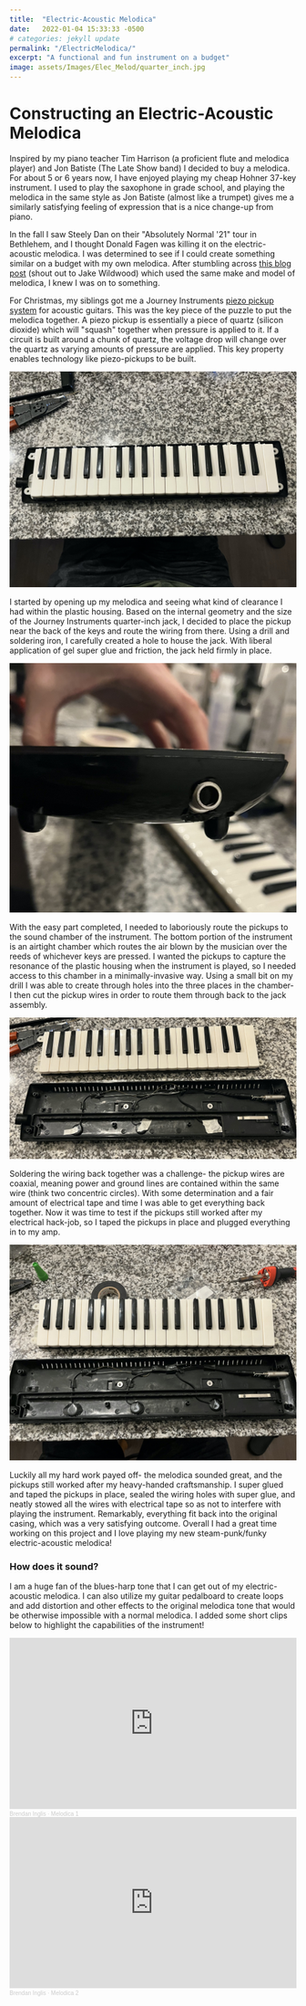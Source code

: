 ```yaml
---
title:  "Electric-Acoustic Melodica"
date:   2022-01-04 15:33:33 -0500
# categories: jekyll update
permalink: "/ElectricMelodica/"
excerpt: "A functional and fun instrument on a budget"
image: assets/Images/Elec_Melod/quarter_inch.jpg
---
```


# Constructing an Electric-Acoustic Melodica

Inspired by my piano teacher Tim Harrison (a proficient flute and melodica player) and Jon Batiste (The Late Show band) I decided to buy a melodica. For about 5 or 6 years now, I have enjoyed playing my cheap Hohner 37-key instrument. I used to play the saxophone in grade school, and playing the melodica in the same style as Jon Batiste (almost like a trumpet) gives me a similarly satisfying feeling of expression that is a nice change-up from piano. 

In the fall I saw Steely Dan on their "Absolutely Normal '21" tour in Bethlehem, and I thought Donald Fagen was killing it on the electric-acoustic melodica. I was determined to see if I could create something similar on a budget with my own melodica. After stumbling across [this blog post](https://jakewildwood.blogspot.com/2020/07/workshop-diy-electric-melodica.html) (shout out to Jake Wildwood) which used the same make and model of melodica, I knew I was on to something. 

For Christmas, my siblings got me a Journey Instruments [piezo pickup system](https://www.amazon.com/Passive-Acoustic-Pickup-EP001K-Guitars/dp/B088K6431K/ref=asc_df_B088K6431K/?tag=hyprod-20&linkCode=df0&hvadid=459643954788&hvpos=&hvnetw=g&hvrand=1577928950098337210&hvpone=&hvptwo=&hvqmt=&hvdev=c&hvdvcmdl=&hvlocint=&hvlocphy=9006949&hvtargid=pla-980612391063&psc=1) for acoustic guitars. This was the key piece of the puzzle to put the melodica together. A piezo pickup is essentially a piece of quartz (silicon dioxide) which will "squash" together when pressure is applied to it. If a circuit is built around a chunk of quartz, the voltage drop will change over the quartz as varying amounts of pressure are applied. This key property enables technology like piezo-pickups to be built. 

![](/assets/Images/Elec_Melod/assembled.jpg)

I started by opening up my melodica and seeing what kind of clearance I had within the plastic housing. Based on the internal geometry and the size of the Journey Instruments quarter-inch jack, I decided to place the pickup near the back of the keys and route the wiring from there. Using a drill and soldering iron, I carefully created a hole to house the jack. With liberal application of gel super glue and friction, the jack held firmly in place.

![](/assets/Images/Elec_Melod/quarter_inch.jpg)

With the easy part completed, I needed to laboriously route the pickups to the sound chamber of the instrument. The bottom portion of the instrument is an airtight chamber which routes the air blown by the musician over the reeds of whichever keys are pressed. I wanted the pickups to capture the resonance of the plastic housing when the instrument is played, so I needed access to this chamber in a minimally-invasive way. Using a small bit on my drill I was able to create through holes into the three places in the chamber- I then cut the pickup wires in order to route them through back to the jack assembly.

![](/assets/Images/Elec_Melod/taped_pickups.jpg)

Soldering the wiring back together was a challenge- the pickup wires are coaxial, meaning power and ground lines are contained within the same wire (think two concentric circles). With some determination and a fair amount of electrical tape and time I was able to get everything back together. Now it was time to test if the pickups still worked after my electrical hack-job, so I taped the pickups in place and plugged everything in to my amp. 

![](/assets/Images/Elec_Melod/opened.jpg)

Luckily all my hard work payed off- the melodica sounded great, and the pickups still worked after my heavy-handed craftsmanship. I super glued and taped the pickups in place, sealed the wiring holes with super glue, and neatly stowed all the wires with electrical tape so as not to interfere with playing the instrument. Remarkably, everything fit back into the original casing, which was a very satisfying outcome. Overall I had a great time working on this project and I love playing my new steam-punk/funky electric-acoustic melodica!

### How does it sound? 
I am a huge fan of the blues-harp tone that I can get out of my electric-acoustic melodica. I can also utilize my guitar pedalboard to create loops and add distortion and other effects to the original melodica tone that would be otherwise impossible with a normal melodica. I added some short clips below to highlight the capabilities of the instrument!


<iframe width="100%" height="300" scrolling="no" frameborder="no" allow="autoplay" src="https://w.soundcloud.com/player/?url=https%3A//api.soundcloud.com/tracks/1227619699%3Fsecret_token%3Ds-tvrHc60xWxo&color=%23ff5500&auto_play=false&hide_related=false&show_comments=true&show_user=true&show_reposts=false&show_teaser=true&visual=true"></iframe><div style="font-size: 10px; color: #cccccc;line-break: anywhere;word-break: normal;overflow: hidden;white-space: nowrap;text-overflow: ellipsis; font-family: Interstate,Lucida Grande,Lucida Sans Unicode,Lucida Sans,Garuda,Verdana,Tahoma,sans-serif;font-weight: 100;"><a href="https://soundcloud.com/brendostudio" title="Brendan Inglis" target="_blank" style="color: #cccccc; text-decoration: none;">Brendan Inglis</a> · <a href="https://soundcloud.com/brendostudio/melodica-1/s-tvrHc60xWxo" title="Melodica 1" target="_blank" style="color: #cccccc; text-decoration: none;">Melodica 1</a></div>

<iframe width="100%" height="300" scrolling="no" frameborder="no" allow="autoplay" src="https://w.soundcloud.com/player/?url=https%3A//api.soundcloud.com/tracks/1227619870%3Fsecret_token%3Ds-yVFBDsYpQjt&color=%23ff5500&auto_play=false&hide_related=false&show_comments=true&show_user=true&show_reposts=false&show_teaser=true&visual=true"></iframe><div style="font-size: 10px; color: #cccccc;line-break: anywhere;word-break: normal;overflow: hidden;white-space: nowrap;text-overflow: ellipsis; font-family: Interstate,Lucida Grande,Lucida Sans Unicode,Lucida Sans,Garuda,Verdana,Tahoma,sans-serif;font-weight: 100;"><a href="https://soundcloud.com/brendostudio" title="Brendan Inglis" target="_blank" style="color: #cccccc; text-decoration: none;">Brendan Inglis</a> · <a href="https://soundcloud.com/brendostudio/melodica-2/s-yVFBDsYpQjt" title="Melodica 2" target="_blank" style="color: #cccccc; text-decoration: none;">Melodica 2</a></div>


